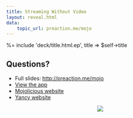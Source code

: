 ```yaml
---
title: Streaming Without Video
layout: reveal.html
data:
    topic_url: preaction.me/mojo
---
```


<div class="slides">
%= include 'deck/title.html.ep', title => $self->title


<!-- Wrap-up -->
<section>
<h1>Questions?</h1>
<ul>
<li>Full slides: <a href="http://preaction.me/mojo">http://preaction.me/mojo</a></li>
<li><a href="myapp.pl">View the app</a></li>
<li><a href="http://mojolicious.org">Mojolicious website</a></li>
<li><a href="http://preaction.me/yancy">Yancy website</a></li>
</ul>
<div style="text-align: center">
    <a href="http://preaction.me">
        <img src="http://preaction.me/images/avatar-small.jpg" style="display: inline-block; max-width: 100%"/>
    </a>
</div>
</section>
</div>


